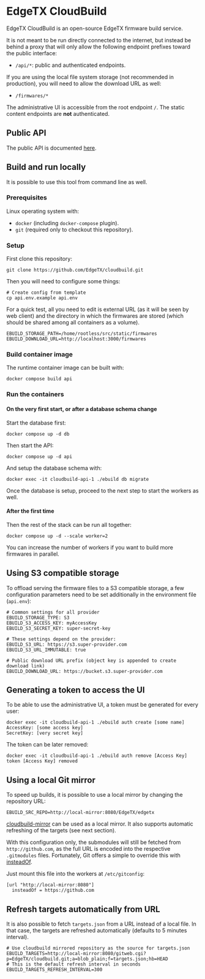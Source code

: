 # EdgeTX CloudBuild

EdgeTX CloudBuild is an open-source EdgeTX firmware build service.

It is not meant to be run directly connected to the internet, but instead be behind a
proxy that will only allow the following endpoint prefixes toward the public interface:
- `/api/*`: public and authenticated endpoints.

If you are using the local file system storage (not recommended in production), you will need
to allow the download URL as well:
- `/firmwares/*`

The administrative UI is accessible from the root endpoint `/`. The static content endpoints are
**not** authenticated.

## Public API

The public API is documented [here](doc/PublicAPI.md).


## Build and run locally

It is possible to use this tool from command line as well.

### Prerequisites

Linux operating system with:
- `docker` (including `docker-compose` plugin).
- `git` (required only to checkout this repository).

### Setup

First clone this repository:

```shell
git clone https://github.com/EdgeTX/cloudbuild.git
```

Then you will need to configure some things:

```shell
# Create config from template
cp api.env.example api.env
```

For a quick test, all you need to edit is external URL (as it will be seen by web client)
and the directory in which the firmwares are stored (which should be shared among all 
containers as a volume).

```env
EBUILD_STORAGE_PATH=/home/rootless/src/static/firmwares
EBUILD_DOWNLOAD_URL=http://localhost:3000/firmwares
```

### Build container image

The runtime container image can be built with:

```shell
docker compose build api
```

### Run the containers

#### On the very first start, or after a database schema change

Start the database first:

```shell
docker compose up -d db
```

Then start the API:

```shell
docker compose up -d api
```

And setup the database schema with:

```shell
docker exec -it cloudbuild-api-1 ./ebuild db migrate
```

Once the database is setup, proceed to the next step to start the workers as well.

#### After the first time

Then the rest of the stack can be run all together:

```shell
docker compose up -d --scale worker=2
```

You can increase the number of workers if you want to build more firmwares in parallel.


## Using S3 compatible storage

To offload serving the firmware files to a S3 compatible storage, a few configuration
parameters need to be set additionally in the environment file (`api.env`):

```env
# Common settings for all provider
EBUILD_STORAGE_TYPE: S3
EBUILD_S3_ACCESS_KEY: myAccessKey
EBUILD_S3_SECRET_KEY: super-secret-key

# These settings depend on the provider:
EBUILD_S3_URL: https://s3.super-provider.com
EBUILD_S3_URL_IMMUTABLE: true

# Public download URL prefix (object key is appended to create download link)
EBUILD_DOWNLOAD_URL: https://bucket.s3.super-provider.com
```

## Generating a token to access the UI

To be able to use the administrative UI, a token must be generated for every user:

```shell
docker exec -it cloudbuild-api-1 ./ebuild auth create [some name]
AccessKey: [some access key]
SecretKey: [very secret key]
```

The token can be later removed:

```shell
docker exec -it cloudbuild-api-1 ./ebuild auth remove [Access Key]
token [Access Key] removed
```

## Using a local Git mirror

To speed up builds, it is possible to use a local mirror by changing
the repository URL:
```env
EBUILD_SRC_REPO=http://local-mirror:8080/EdgeTX/edgetx
```

[cloudbuild-mirror](https://github.com/EdgeTX/cloudbuild-mirror) can be
used as a local mirror. It also supports automatic refreshing of the
targets (see next section).

With this configuration only, the submodules will still be fetched from `http://github.com`,
as the full URL is encoded into the respective `.gitmodules` files. Fortunately, Git offers
a simple to override this with [insteadOf](https://git-scm.com/docs/git-config#Documentation/git-config.txt-urlbaseinsteadOf).

Just mount this file into the workers at `/etc/gitconfig`:
```
[url "http://local-mirror:8080"]
  insteadOf = https://github.com
```

## Refresh targets automatically from URL

It is also possible to fetch `targets.json` from a URL instead of a local
file. In that case, the targets are refreshed automatically (defaults to 5 minutes interval).

```env
# Use cloudbuild mirrored repository as the source for targets.json
EBUILD_TARGETS=http://local-mirror:8080/gitweb.cgi?p=EdgeTX/cloudbuild.git;a=blob_plain;f=targets.json;hb=HEAD
# This is the default refresh interval in seconds
EBUILD_TARGETS_REFRESH_INTERVAL=300
```
